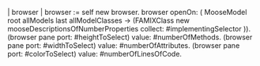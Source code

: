 | browser |
browser := self new browser.
browser openOn: ( 
	MooseModel root allModels last allModelClasses ->
	(FAMIXClass new mooseDescriptionsOfNumberProperties collect: #implementingSelector )).
(browser pane port: #heightToSelect) value: #numberOfMethods.
(browser pane port: #widthToSelect) value: #numberOfAttributes.
(browser pane port: #colorToSelect) value: #numberOfLinesOfCode.